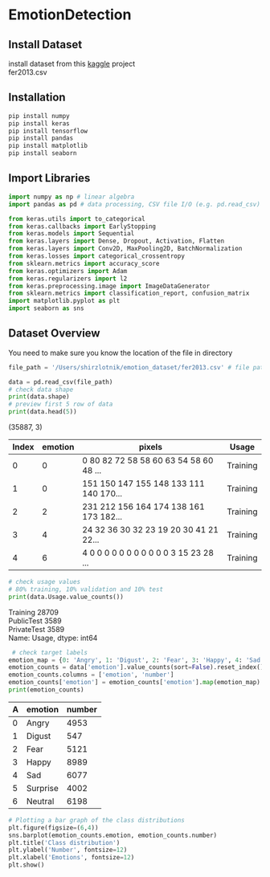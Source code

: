 # EmotionDetection

## Install Dataset
install dataset from this [kaggle](https://www.kaggle.com/lxyuan0420/facial-expression-recognition-using-cnn/data) project   
fer2013.csv


## Installation

```bash
pip install numpy
pip install keras
pip install tensorflow
pip install pandas
pip install matplotlib
pip install seaborn
```

## Import Libraries
```python
import numpy as np # linear algebra
import pandas as pd # data processing, CSV file I/O (e.g. pd.read_csv)

from keras.utils import to_categorical
from keras.callbacks import EarlyStopping
from keras.models import Sequential
from keras.layers import Dense, Dropout, Activation, Flatten
from keras.layers import Conv2D, MaxPooling2D, BatchNormalization
from keras.losses import categorical_crossentropy
from sklearn.metrics import accuracy_score
from keras.optimizers import Adam
from keras.regularizers import l2
from keras.preprocessing.image import ImageDataGenerator
from sklearn.metrics import classification_report, confusion_matrix
import matplotlib.pyplot as plt
import seaborn as sns
```


## Dataset Overview
You need to make sure you know the location of the file in directory
```python
file_path = '/Users/shirzlotnik/emotion_dataset/fer2013.csv' # file path in the computer

data = pd.read_csv(file_path)
# check data shape
print(data.shape)
# preview first 5 row of data
print(data.head(5))
```
(35887, 3)

Index | emotion | pixels | Usage
------------ | ------------- | ------------- | -------------
0 | 0 | 0 80 82 72 58 58 60 63 54 58 60 48 ... | Training
1 | 0 | 151 150 147 155 148 133 111 140 170... | Training
2 | 2 | 231 212 156 164 174 138 161 173 182... | Training
3 | 4 | 24 32 36 30 32 23 19 20 30 41 21 22... | Training
4 | 6 | 4 0 0 0 0 0 0 0 0 0 0 0 3 15 23 28 ... | Training

```python
# check usage values
# 80% training, 10% validation and 10% test
print(data.Usage.value_counts())
```
Training       28709  
PublicTest      3589  
PrivateTest     3589  
Name: Usage, dtype: int64  


```python
 # check target labels
emotion_map = {0: 'Angry', 1: 'Digust', 2: 'Fear', 3: 'Happy', 4: 'Sad', 5: 'Surprise', 6: 'Neutral'}
emotion_counts = data['emotion'].value_counts(sort=False).reset_index()
emotion_counts.columns = ['emotion', 'number']
emotion_counts['emotion'] = emotion_counts['emotion'].map(emotion_map)
print(emotion_counts)
```
 A | emotion | number  
------------ | ------------- | ------------- 
0 | Angry | 4953  
1 | Digust | 547  
2 | Fear | 5121  
3 | Happy | 8989  
4 | Sad | 6077  
5 | Surprise | 4002
6 | Neutral | 6198

```python
# Plotting a bar graph of the class distributions
plt.figure(figsize=(6,4))
sns.barplot(emotion_counts.emotion, emotion_counts.number)
plt.title('Class distribution')
plt.ylabel('Number', fontsize=12)
plt.xlabel('Emotions', fontsize=12)
plt.show()
```
